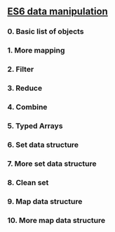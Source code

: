 ## [ES6 data manipulation](https://intranet.hbtn.io/projects/2348)

### 0. Basic list of objects
### 1. More mapping
### 2. Filter
### 3. Reduce
### 4. Combine
### 5. Typed Arrays
### 6. Set data structure
### 7. More set data structure
### 8. Clean set
### 9. Map data structure
### 10. More map data structure
